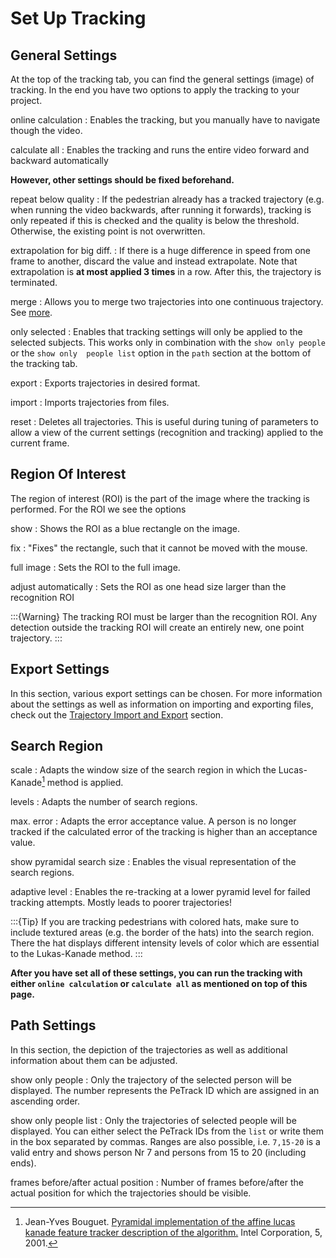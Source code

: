 # Set Up Tracking

## General Settings

At the top of the tracking tab, you can find the general 
settings (image) of tracking. In the end you have two 
options to 
apply the tracking to your project.

online calculation
: Enables the tracking, but you manually have to navigate 
though the video.

calculate all
: Enables the tracking and runs the entire video 
forward and backward automatically

**However, other settings should be fixed beforehand.**

repeat below quality 
: If the pedestrian already has a tracked trajectory (e.g.
when running the video backwards, after running it forwards), tracking is only
repeated if this is checked and the quality is below the threshold. Otherwise,
the existing point is not overwritten.

extrapolation for big diff.
: If there is a huge difference in speed from one
frame to another, discard the value and instead extrapolate. Note that
extrapolation is **at most applied 3 times** in a row. After this, the
trajectory is terminated.

merge
: Allows you to merge two trajectories into one 
continuous trajectory. See [more](/correction/correction_workflow.md).

only selected
: Enables that tracking settings will only be applied to 
the selected subjects. This works only in combination 
with the `show only people` or the `show only 
people list` option in the `path` section at the 
bottom of the tracking tab.


export
: Exports trajectories in desired 
format.

import
: Imports trajectories from files.

reset 
: Deletes all trajectories. This is useful during tuning of parameters to
allow a view of the current settings (recognition and tracking) applied to the
current frame.

## Region Of Interest

The region of interest (ROI) is the part of the image 
where the tracking is performed. For the ROI we see the 
options

show
: Shows the ROI as a blue rectangle on the image.

fix
: "Fixes" the rectangle, such that it cannot be moved 
with the mouse.

full image
: Sets the ROI to the full image.

adjust automatically
: Sets the ROI as one head size larger than the 
recognition ROI

:::{Warning}
The tracking ROI must be larger than the recognition ROI.
Any detection outside the tracking ROI will create an 
entirely new, one point trajectory.
:::

## Export Settings

In this section, various export settings can be chosen.
For more information about the settings as well as 
information on importing and exporting files, check out the 
[Trajectory Import and Export](/export/trajectory.md) section.


## Search Region

scale
: Adapts the window size of the search region in which the 
Lucas-Kanade[^1] method is applied.
[^1]: Jean-Yves Bouguet. [Pyramidal implementation of the affine lucas kanade feature tracker description of the algorithm.](https://www.semanticscholar.org/paper/Pyramidal-implementation-of-the-lucas-kanade-Bouguet/b7c23b6c391af773821d66b2f9f7625db66e4e29?utm_source=direct_link) Intel Corporation, 5, 2001.

levels
: Adapts the number of search regions.

max. error
: Adapts the error acceptance value. A person is no longer 
tracked if the calculated error of the tracking is higher 
than an acceptance value.

show pyramidal search size
: Enables the visual representation of the search regions.

adaptive level
: Enables the re-tracking at a lower pyramid level for failed 
tracking attempts. Mostly leads to poorer trajectories!

:::{Tip}
If you are tracking pedestrians with colored hats, make sure 
to include textured areas (e.g. the border of the hats) into 
the search region. There the hat displays different intensity 
levels of color which are essential to the Lukas-Kanade method.
:::


**After you have set all of these settings, you can 
run the tracking with either `online calculation` or 
`calculate all` as mentioned on top of this page.**


## Path Settings

In this section, the depiction of the trajectories as well as 
additional information about them can be adjusted.

show only people
: Only the trajectory of the selected person will be 
displayed. The number represents the PeTrack ID which are 
assigned in an ascending order.

show only people list
: Only the trajectories of selected people will be displayed. 
You can either select the PeTrack IDs from the `list` or 
write them in the box separated by commas. Ranges are also possible,
i.e. `7,15-20` is a valid entry and shows person Nr 7 and persons
from 15 to 20 (including ends).

frames before/after actual position
: Number of frames before/after the actual position for which 
the trajectories should be visible.